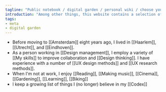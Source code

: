 ```yaml
---
tagline: "Public notebook / digital garden / personal wiki / choose your own adventure"
introduction: "Among other things, this website contains a selection of my working notes, modified for public consumption. There's no index of these notes, so instead I'm happy to provide you starting points for a scavenger hunt."
tags:
- meta
- digital garden
---
```


- Before moving to [[Amsterdam]] eight years ago, I lived in [[Haarlem]], [[Utrecht]], and [[Eindhoven]].
- As a person working in [[Design management]], I employ a variety of [[My skills]] to improve collaboration and [[Design thinking]]. I have experience with a number of [[UX design methods]] and [[UX research methods]].
- When I'm not at work, I enjoy [[Reading]], [[Making music]], [[Cinema]], [[Gardening]], [[Learning]], [[Biking]]
- I keep a growing list of things I (no longer) believe in my [[Codex]]